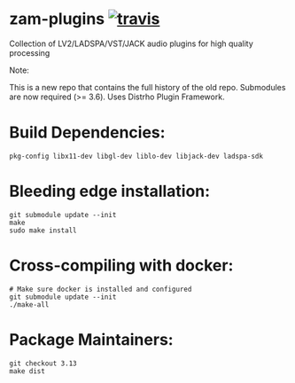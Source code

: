 zam-plugins [![travis](https://travis-ci.org/zamaudio/zam-plugins.svg?branch=master)](https://travis-ci.org/zamaudio/zam-plugins)
===========

Collection of LV2/LADSPA/VST/JACK audio plugins for high quality processing

Note:

This is a new repo that contains the full history of the old repo.
Submodules are now required (>= 3.6).
Uses Distrho Plugin Framework.


Build Dependencies:
===================

	pkg-config libx11-dev libgl-dev liblo-dev libjack-dev ladspa-sdk


Bleeding edge installation:
===========================

	git submodule update --init
	make
	sudo make install


Cross-compiling with docker:
============================

	# Make sure docker is installed and configured
	git submodule update --init
	./make-all


Package Maintainers:
====================

	git checkout 3.13
	make dist
